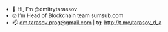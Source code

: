 - 👋 Hi, I’m @dmitrytarassov
- 🤓 I’m Head of Blockchain team sumsub.com
- 📫 dm.tarasov.prog@gmail.com | tg: http://t.me/tarasov_d_a

<!---
dmitrytarassov/dmitrytarassov is a ✨ special ✨ repository because its `README.md` (this file) appears on your GitHub profile.
You can click the Preview link to take a look at your changes.
--->

